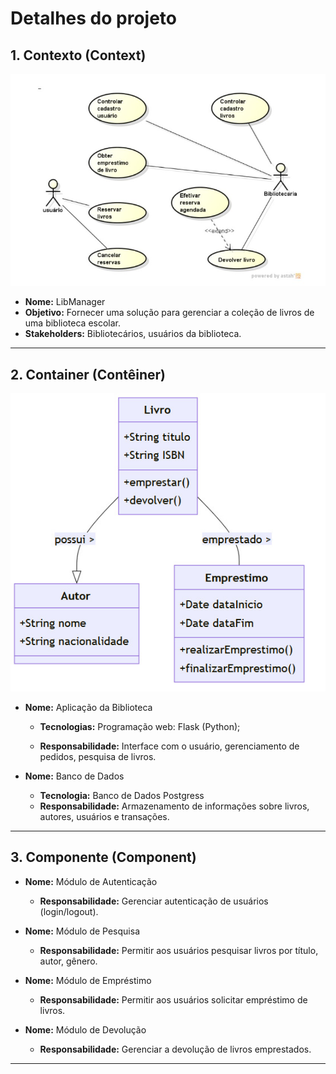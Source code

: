 # Detalhes do projeto

## 1. Contexto (Context)

![Contexto e Container](../.github/images/Caso_Uso.jpg)

- **Nome:** LibManager
- **Objetivo:** Fornecer uma solução para gerenciar a coleção de livros de uma biblioteca escolar.
- **Stakeholders:** Bibliotecários, usuários da biblioteca.

---

## 2. Container (Contêiner)

![Contexto e Container](../.github/images/Classe.jpg)

- **Nome:** Aplicação da Biblioteca
  - **Tecnologias:** Programação web: Flask (Python);

  - **Responsabilidade:** Interface com o usuário, gerenciamento de pedidos, pesquisa de livros.

- **Nome:** Banco de Dados
  - **Tecnologia:** Banco de Dados Postgress
  - **Responsabilidade:** Armazenamento de informações sobre livros, autores, usuários e transações.

---

## 3. Componente (Component)

- **Nome:** Módulo de Autenticação
  - **Responsabilidade:** Gerenciar autenticação de usuários (login/logout).

- **Nome:** Módulo de Pesquisa
  - **Responsabilidade:** Permitir aos usuários pesquisar livros por título, autor, gênero.

- **Nome:** Módulo de Empréstimo
  - **Responsabilidade:** Permitir aos usuários solicitar empréstimo de livros.

- **Nome:** Módulo de Devolução
  - **Responsabilidade:** Gerenciar a devolução de livros emprestados.

---

<!-- ## 4. Código (Code)

- **Estrutura de Pacotes:**
  - `lib_manager`
    - `logs`: Contém os registros de acesso do servidor.
    - `migration`: Contém dados de migrações do banco.
    - `models\models`: Contém classes relacionadas ao banco de dados.
    - `static`:
    - `dbConfig`: Contém classes para acesso ao banco de dados. -->
